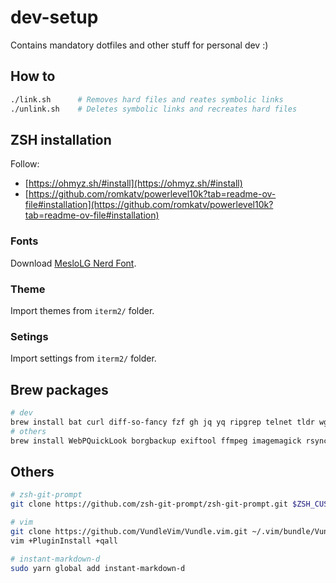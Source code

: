 # dev-setup

Contains mandatory dotfiles and other stuff for personal dev :)

## How to

```sh
./link.sh      # Removes hard files and reates symbolic links
./unlink.sh    # Deletes symbolic links and recreates hard files
```

## ZSH installation

Follow:

- [https://ohmyz.sh/#install](https://ohmyz.sh/#install)
- [https://github.com/romkatv/powerlevel10k?tab=readme-ov-file#installation](https://github.com/romkatv/powerlevel10k?tab=readme-ov-file#installation)

### Fonts

Download [MesloLG Nerd Font](https://www.nerdfonts.com/font-downloads).

### Theme

Import themes from `iterm2/` folder.

### Setings

Import settings from `iterm2/` folder.

## Brew packages

```sh
# dev
brew install bat curl diff-so-fancy fzf gh jq yq ripgrep telnet tldr wget node yarn git-interactive-rebase-tool prettyping ack ag btop atuin fx tabiew eza zoxide fd
# others
brew install WebPQuickLook borgbackup exiftool ffmpeg imagemagick rsync
```

## Others

```sh
# zsh-git-prompt
git clone https://github.com/zsh-git-prompt/zsh-git-prompt.git $ZSH_CUSTOM/plugins

# vim
git clone https://github.com/VundleVim/Vundle.vim.git ~/.vim/bundle/Vundle.vim
vim +PluginInstall +qall

# instant-markdown-d
sudo yarn global add instant-markdown-d
```

